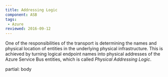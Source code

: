 ```yaml
---
title: Addressing Logic
component: ASB
tags:
 - Azure
reviewed: 2016-09-12
---
```



One of the responsibilities of the transport is determining the names and physical location of entities in the underlying physical infrastructure. This is achieved by turning logical endpoint names into physical addresses of the Azure Service Bus entities, which is called *Physical Addressing Logic*.

partial: body